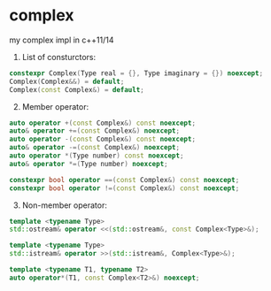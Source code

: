 # complex
my complex impl in c++11/14

1. List of consturctors:
```cpp
constexpr Complex(Type real = {}, Type imaginary = {}) noexcept;
Complex(Complex&&) = default;
Complex(const Complex&) = default;
```

2. Member operator:
```cpp
auto operator +(const Complex&) const noexcept;
auto& operator +=(const Complex&) noexcept;
auto operator -(const Complex&) const noexcept;
auto& operator -=(const Complex&) noexcept;
auto operator *(Type number) const noexcept;
auto& operator *=(Type number) noexcept;

constexpr bool operator ==(const Complex&) const noexcept;
constexpr bool operator !=(const Complex&) const noexcept;
```

3. Non-member operator:
```cpp
template <typename Type>
std::ostream& operator <<(std::ostream&, const Complex<Type>&);

template <typename Type>
std::istream& operator >>(std::istream&, Complex<Type>&);

template <typename T1, typename T2>
auto operator*(T1, const Complex<T2>&) noexcept;
```